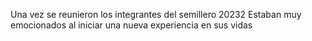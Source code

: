Una vez se reunieron los integrantes del semillero 20232
Estaban muy emocionados al iniciar una nueva experiencia en sus vidas